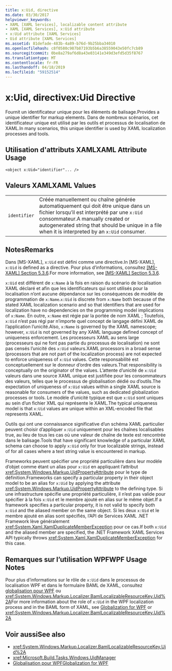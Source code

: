 ```yaml
---
title: x:Uid, directive
ms.date: 03/30/2017
helpviewer_keywords:
- XAML [XAML Services], localizable content attribute
- XAML [XAML Services], x:Uid attribute
- x:Uid attribute [XAML Services]
- Uid attribute [XAML Services]
ms.assetid: 81defade-483b-4a89-b76d-9b25bba34010
ms.openlocfilehash: c8f0580c987b87193b5b6a38559043e50fc7cb89
ms.sourcegitcommit: 0be8a279af6d8a43e03141e349d3efd5d35f8767
ms.translationtype: MT
ms.contentlocale: fr-FR
ms.lasthandoff: 04/18/2019
ms.locfileid: "59152514"
---
```

# <a name="xuid-directive"></a><span data-ttu-id="d4aff-102">x:Uid, directive</span><span class="sxs-lookup"><span data-stu-id="d4aff-102">x:Uid Directive</span></span>
<span data-ttu-id="d4aff-103">Fournit un identificateur unique pour les éléments de balisage.</span><span class="sxs-lookup"><span data-stu-id="d4aff-103">Provides a unique identifier for markup elements.</span></span> <span data-ttu-id="d4aff-104">Dans de nombreux scénarios, cet identificateur unique est utilisé par les outils et processus de localisation de XAML.</span><span class="sxs-lookup"><span data-stu-id="d4aff-104">In many scenarios, this unique identifier is used by XAML localization processes and tools.</span></span>  
  
## <a name="xaml-attribute-usage"></a><span data-ttu-id="d4aff-105">Utilisation d'attributs XAML</span><span class="sxs-lookup"><span data-stu-id="d4aff-105">XAML Attribute Usage</span></span>  
  
```xaml  
<object x:Uid="identifier"... />  
```  
  
## <a name="xaml-values"></a><span data-ttu-id="d4aff-106">Valeurs XAML</span><span class="sxs-lookup"><span data-stu-id="d4aff-106">XAML Values</span></span>  
  
|||  
|-|-|  
|`identifier`|<span data-ttu-id="d4aff-107">Créée manuellement ou chaîne générée automatiquement qui doit être unique dans un fichier lorsqu’il est interprété par une `x:Uid` consommateur.</span><span class="sxs-lookup"><span data-stu-id="d4aff-107">A manually created or autogenerated string that should be unique in a file when it is interpreted by an `x:Uid` consumer.</span></span>|  
  
## <a name="remarks"></a><span data-ttu-id="d4aff-108">Notes</span><span class="sxs-lookup"><span data-stu-id="d4aff-108">Remarks</span></span>  
 <span data-ttu-id="d4aff-109">Dans [MS-XAML], `x:Uid` est défini comme une directive.</span><span class="sxs-lookup"><span data-stu-id="d4aff-109">In [MS-XAML], `x:Uid` is defined as a directive.</span></span> <span data-ttu-id="d4aff-110">Pour plus d’informations, consultez [ \[MS-XAML\] Section 5.3.6](https://go.microsoft.com/fwlink/?LinkId=114525).</span><span class="sxs-lookup"><span data-stu-id="d4aff-110">For more information, see [\[MS-XAML\] Section 5.3.6](https://go.microsoft.com/fwlink/?LinkId=114525).</span></span>  
  
 <span data-ttu-id="d4aff-111">`x:Uid` est différent de `x:Name` à la fois en raison du scénario de localisation XAML déclaré et afin que les identificateurs qui sont utilisés pour la localisation n’ont aucune dépendance sur les conséquences de modèle de programmation de `x:Name`.</span><span class="sxs-lookup"><span data-stu-id="d4aff-111">`x:Uid` is discrete from `x:Name` both because of the stated XAML localization scenario and so that identifiers that are used for localization have no dependencies on the programming model implications of `x:Name`.</span></span> <span data-ttu-id="d4aff-112">En outre, `x:Name` est régie par la portée de nom XAML ; Toutefois, `x:Uid` n’est pas régi par n’importe quel concept de langage défini XAML de l’application l’unicité.</span><span class="sxs-lookup"><span data-stu-id="d4aff-112">Also, `x:Name` is governed by the XAML namescope; however, `x:Uid` is not governed by any XAML language defined concept of uniqueness enforcement.</span></span> <span data-ttu-id="d4aff-113">Les processeurs XAML au sens large (processeurs qui ne font pas partie du processus de localisation) ne sont pas censés l’unicité des `x:Uid` valeurs.</span><span class="sxs-lookup"><span data-stu-id="d4aff-113">XAML processors in a broad sense (processors that are not part of the localization process) are not expected to enforce uniqueness of `x:Uid` values.</span></span> <span data-ttu-id="d4aff-114">Cette responsabilité est conceptuellement sur le donneur d’ordre des valeurs.</span><span class="sxs-lookup"><span data-stu-id="d4aff-114">That responsibility is conceptually on the originator of the values.</span></span> <span data-ttu-id="d4aff-115">L’attente d’unicité de `x:Uid` valeurs dans une source XAML unique est justifiée pour les consommateurs des valeurs, telles que le processus de globalisation dédié ou d’outils.</span><span class="sxs-lookup"><span data-stu-id="d4aff-115">The expectation of uniqueness of `x:Uid` values within a single XAML source is reasonable for consumers of the values, such as dedicated globalization processes or tools.</span></span> <span data-ttu-id="d4aff-116">Le modèle d’unicité typique est que `x:Uid` sont uniques au sein d’un fichier XML qui représente le XAML.</span><span class="sxs-lookup"><span data-stu-id="d4aff-116">The typical uniqueness model is that `x:Uid` values are unique within an XML-encoded file that represents XAML.</span></span>  
  
 <span data-ttu-id="d4aff-117">Outils qui ont une connaissance significative d’un schéma XAML particulier peuvent choisir d’appliquer `x:Uid` uniquement pour les chaînes localisables true, au lieu de tous les cas où une valeur de chaîne de texte est rencontrée dans le balisage.</span><span class="sxs-lookup"><span data-stu-id="d4aff-117">Tools that have significant knowledge of a particular XAML schema can choose to apply `x:Uid` only for true localizable strings, instead of for all cases where a text string value is encountered in markup.</span></span>  
  
 <span data-ttu-id="d4aff-118">Frameworks peuvent spécifier une propriété particulière dans leur modèle d’objet comme étant un alias pour `x:Uid` en appliquant l’attribut <xref:System.Windows.Markup.UidPropertyAttribute> pour le type de définition.</span><span class="sxs-lookup"><span data-stu-id="d4aff-118">Frameworks can specify a particular property in their object model to be an alias for `x:Uid` by applying the attribute <xref:System.Windows.Markup.UidPropertyAttribute> to the defining type.</span></span> <span data-ttu-id="d4aff-119">Si une infrastructure spécifie une propriété particulière, il n’est pas valide pour spécifier à la fois `x:Uid` et le membre ajouté en alias sur le même objet.</span><span class="sxs-lookup"><span data-stu-id="d4aff-119">If a framework specifies a particular property, it is not valid to specify both `x:Uid` and the aliased member on the same object.</span></span> <span data-ttu-id="d4aff-120">Si les deux `x:Uid` et le membre ajouté en alias sont spécifiés, l’API de Services XAML .NET Framework lève généralement <xref:System.Xaml.XamlDuplicateMemberException> pour ce cas.</span><span class="sxs-lookup"><span data-stu-id="d4aff-120">If both `x:Uid` and the aliased member are specified, the .NET Framework XAML Services API typically throws <xref:System.Xaml.XamlDuplicateMemberException> for this case.</span></span>  
  
## <a name="wpf-usage-notes"></a><span data-ttu-id="d4aff-121">Remarques sur l’utilisation WPF</span><span class="sxs-lookup"><span data-stu-id="d4aff-121">WPF Usage Notes</span></span>  
 <span data-ttu-id="d4aff-122">Pour plus d’informations sur le rôle de `x:Uid` dans le processus de localisation WPF et dans le formulaire BAML de XAML, consultez [globalisation pour WPF](../wpf/advanced/globalization-for-wpf.md) ou <xref:System.Windows.Markup.Localizer.BamlLocalizableResourceKey.Uid%2A></span><span class="sxs-lookup"><span data-stu-id="d4aff-122">For more information about the role of `x:Uid` in the WPF localization process and in the BAML form of XAML, see [Globalization for WPF](../wpf/advanced/globalization-for-wpf.md) or <xref:System.Windows.Markup.Localizer.BamlLocalizableResourceKey.Uid%2A></span></span>  
  
## <a name="see-also"></a><span data-ttu-id="d4aff-123">Voir aussi</span><span class="sxs-lookup"><span data-stu-id="d4aff-123">See also</span></span>

- <xref:System.Windows.Markup.Localizer.BamlLocalizableResourceKey.Uid%2A>
- <xref:Microsoft.Build.Tasks.Windows.UidManager>
- [<span data-ttu-id="d4aff-124">Globalisation pour WPF</span><span class="sxs-lookup"><span data-stu-id="d4aff-124">Globalization for WPF</span></span>](../wpf/advanced/globalization-for-wpf.md)
